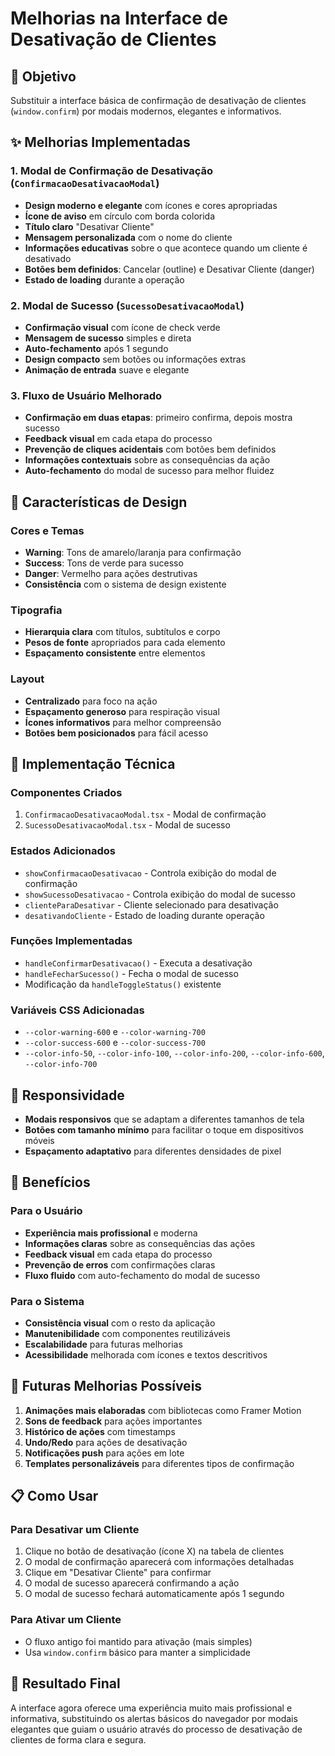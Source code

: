 # Melhorias na Interface de Desativação de Clientes

## 🎯 Objetivo
Substituir a interface básica de confirmação de desativação de clientes (`window.confirm`) por modais modernos, elegantes e informativos.

## ✨ Melhorias Implementadas

### 1. Modal de Confirmação de Desativação (`ConfirmacaoDesativacaoModal`)
- **Design moderno e elegante** com ícones e cores apropriadas
- **Ícone de aviso** em círculo com borda colorida
- **Título claro** "Desativar Cliente"
- **Mensagem personalizada** com o nome do cliente
- **Informações educativas** sobre o que acontece quando um cliente é desativado
- **Botões bem definidos**: Cancelar (outline) e Desativar Cliente (danger)
- **Estado de loading** durante a operação

### 2. Modal de Sucesso (`SucessoDesativacaoModal`)
- **Confirmação visual** com ícone de check verde
- **Mensagem de sucesso** simples e direta
- **Auto-fechamento** após 1 segundo
- **Design compacto** sem botões ou informações extras
- **Animação de entrada** suave e elegante

### 3. Fluxo de Usuário Melhorado
- **Confirmação em duas etapas**: primeiro confirma, depois mostra sucesso
- **Feedback visual** em cada etapa do processo
- **Prevenção de cliques acidentais** com botões bem definidos
- **Informações contextuais** sobre as consequências da ação
- **Auto-fechamento** do modal de sucesso para melhor fluidez

## 🎨 Características de Design

### Cores e Temas
- **Warning**: Tons de amarelo/laranja para confirmação
- **Success**: Tons de verde para sucesso
- **Danger**: Vermelho para ações destrutivas
- **Consistência** com o sistema de design existente

### Tipografia
- **Hierarquia clara** com títulos, subtítulos e corpo
- **Pesos de fonte** apropriados para cada elemento
- **Espaçamento consistente** entre elementos

### Layout
- **Centralizado** para foco na ação
- **Espaçamento generoso** para respiração visual
- **Ícones informativos** para melhor compreensão
- **Botões bem posicionados** para fácil acesso

## 🔧 Implementação Técnica

### Componentes Criados
1. `ConfirmacaoDesativacaoModal.tsx` - Modal de confirmação
2. `SucessoDesativacaoModal.tsx` - Modal de sucesso

### Estados Adicionados
- `showConfirmacaoDesativacao` - Controla exibição do modal de confirmação
- `showSucessoDesativacao` - Controla exibição do modal de sucesso
- `clienteParaDesativar` - Cliente selecionado para desativação
- `desativandoCliente` - Estado de loading durante operação

### Funções Implementadas
- `handleConfirmarDesativacao()` - Executa a desativação
- `handleFecharSucesso()` - Fecha o modal de sucesso
- Modificação da `handleToggleStatus()` existente

### Variáveis CSS Adicionadas
- `--color-warning-600` e `--color-warning-700`
- `--color-success-600` e `--color-success-700`
- `--color-info-50`, `--color-info-100`, `--color-info-200`, `--color-info-600`, `--color-info-700`

## 📱 Responsividade
- **Modais responsivos** que se adaptam a diferentes tamanhos de tela
- **Botões com tamanho mínimo** para facilitar o toque em dispositivos móveis
- **Espaçamento adaptativo** para diferentes densidades de pixel

## 🚀 Benefícios

### Para o Usuário
- **Experiência mais profissional** e moderna
- **Informações claras** sobre as consequências das ações
- **Feedback visual** em cada etapa do processo
- **Prevenção de erros** com confirmações claras
- **Fluxo fluido** com auto-fechamento do modal de sucesso

### Para o Sistema
- **Consistência visual** com o resto da aplicação
- **Manutenibilidade** com componentes reutilizáveis
- **Escalabilidade** para futuras melhorias
- **Acessibilidade** melhorada com ícones e textos descritivos

## 🔮 Futuras Melhorias Possíveis

1. **Animações mais elaboradas** com bibliotecas como Framer Motion
2. **Sons de feedback** para ações importantes
3. **Histórico de ações** com timestamps
4. **Undo/Redo** para ações de desativação
5. **Notificações push** para ações em lote
6. **Templates personalizáveis** para diferentes tipos de confirmação

## 📋 Como Usar

### Para Desativar um Cliente
1. Clique no botão de desativação (ícone X) na tabela de clientes
2. O modal de confirmação aparecerá com informações detalhadas
3. Clique em "Desativar Cliente" para confirmar
4. O modal de sucesso aparecerá confirmando a ação
5. O modal de sucesso fechará automaticamente após 1 segundo

### Para Ativar um Cliente
- O fluxo antigo foi mantido para ativação (mais simples)
- Usa `window.confirm` básico para manter a simplicidade

## 🎉 Resultado Final
A interface agora oferece uma experiência muito mais profissional e informativa, substituindo os alertas básicos do navegador por modais elegantes que guiam o usuário através do processo de desativação de clientes de forma clara e segura.

